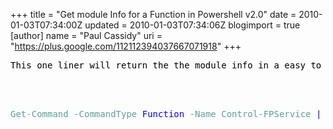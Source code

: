 +++
title = "Get module Info for a Function in Powershell v2.0"
date = 2010-01-03T07:34:00Z
updated = 2010-01-03T07:34:06Z
blogimport = true 
[author]
	name = "Paul Cassidy"
	uri = "https://plus.google.com/112112394037667071918"
+++

<pre><span style="color: #5f9ea0"><font color="#000000">This one liner will return the the module info in a easy to consume format. The info includes the full path to the module that the function is defined in. Good Time and Get-Command!!!</font></span></pre><br /><br /><pre><span style="color: #5f9ea0">Get-Command</span><span style="color: #000000"> </span><span style="color: #5f9ea0">-CommandType</span><span style="color: #000000"> </span><span style="color: #0000ff">Function</span><span style="color: #000000"> </span><span style="color: #5f9ea0">-Name</span><span style="color: #000000"> </span><span style="color: #5f9ea0">Control-FPService</span><span style="color: #000000"> </span><span style="color: #0000ff">|</span><span style="color: #000000"> </span><span style="color: #5f9ea0">Select-Object</span><span style="color: #000000"> </span><span style="color: #5f9ea0">-ExpandProperty</span><span style="color: #000000"> </span><span style="color: #0000ff">Module</span><span style="color: #000000"> </span><span style="color: #0000ff">|</span><span style="color: #000000"> </span><span style="color: #5f9ea0">Format-List</span></pre>  
